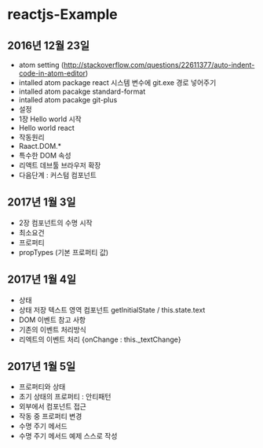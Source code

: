 # reactjs-Example

## 2016년 12월 23일
- atom setting (http://stackoverflow.com/questions/22611377/auto-indent-code-in-atom-editor)
- intalled atom package react 시스템 변수에 git.exe 경로 넣어주기
- intalled atom pacakge standard-format
- intalled atom pacakge git-plus
- 설정
- 1장 Hello world 시작
- Hello world react
- 작동원리
- Raact.DOM.*
- 특수한 DOM 속성
- 리액트 데브툴 브라우저 확장
- 다음단계 : 커스텀 컴포넌트

## 2017년 1월 3일
- 2장 컴포넌트의 수명 시작
- 최소요건
- 프로퍼티
- propTypes (기본 프로퍼티 값)

## 2017년 1월 4일
- 상태
- 상태 저장 텍스트 영역 컴포넌트 getInitialState / this.state.text
- DOM 이벤트 참고 사항
- 기존의 이벤트 처리방식
- 리엑트의 이벤트 처리 {onChange : this._textChange}

## 2017년 1월 5일
- 프로퍼티와 상태
- 초기 상태의 프로퍼티 : 안티패턴
- 외부에서 컴포넌트 접근
- 작동 중 프로퍼티 변경
- 수명 주기 메서드
- 수명 주기 메서드 예제 스스로 작성
